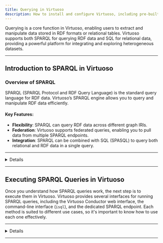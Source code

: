 ```yaml
---
title: Querying in Virtuoso
description: How to install and configure Virtuoso, including pre-built binaries and Docker usage.
---
```

Querying is a core function in Virtuoso, enabling users to extract and manipulate data stored in RDF formats or relational tables. Virtuoso supports both SPARQL for querying RDF data and SQL for relational data, providing a powerful platform for integrating and exploring heterogeneous datasets.

---

## Introduction to SPARQL in Virtuoso

### Overview of SPARQL

SPARQL (SPARQL Protocol and RDF Query Language) is the standard query language for RDF data. Virtuoso’s SPARQL engine allows you to query and manipulate RDF data efficiently.

#### Key Features:
- **Flexibility**: SPARQL can query RDF data across different graph IRIs.
- **Federation**: Virtuoso supports federated queries, enabling you to pull data from multiple SPARQL endpoints.
- **Integration**: SPARQL can be combined with SQL (SPASQL) to query both relational and RDF data in a single query.

---
<details>

## Basic SPARQL Query Structure
<details>
A typical SPARQL query consists of several key components:

1. **PREFIX**: Defines shorthand for namespaces to simplify the query.
   ```sparql
   PREFIX ex: <http://example.com/ontology#>
   ```

2. **SELECT**: Specifies the variables to be returned.
   ```sparql
   SELECT ?subject ?predicate ?object
   ```

3. **FROM**: Specifies the graph IRI from which data should be queried.
   ```sparql
   FROM <http://example.com/graph>
   ```

4. **WHERE**: Defines the triple patterns to match in the data.
   ```sparql
   WHERE {
     ?subject ?predicate ?object .
   }
   ```

5. **LIMIT**: Restricts the number of results returned.
   ```sparql
   LIMIT 10
   ```

### Example Query:
```sparql
PREFIX ex: <http://example.com/ontology#>
SELECT ?subject ?predicate ?object
FROM <http://example.com/graph>
WHERE {
  ?subject ex:hasName ?object .
}
LIMIT 10
```

This query retrieves the first 10 subjects and their names from the specified graph.
</details>

---

## Advanced SPARQL Query Techniques
<details>

### Federated SPARQL Queries:
- **Definition**: Enables querying across multiple SPARQL endpoints.
- **Syntax Example**:
   ```sparql
   SELECT *
   WHERE {
     SERVICE <http://dbpedia.org/sparql> {
       ?s ?p ?o .
     }
   }
   ```

   **Use Case**: Useful for integrating external RDF data, such as linking data from DBpedia with your local Virtuoso instance.

### SPARQL with Aggregates:
- **Functions**: COUNT, SUM, AVG, MIN, MAX for aggregating data.
- **Syntax Example**:
   ```sparql
   SELECT (COUNT(?subject) AS ?count)
   WHERE {
     ?subject ?predicate ?object .
   }
   ```

   **Use Case**: To count the number of triples that match certain criteria.

### SPARQL with Filters:
- **FILTER**: Restricts results based on a condition.
- **Syntax Example**:
   ```sparql
   SELECT ?subject ?predicate ?object
   WHERE {
     ?subject ?predicate ?object .
     FILTER(?predicate = ex:hasName)
   }
   ```

   **Use Case**: To filter results based on specific conditions.

### SPARQL CONSTRUCT Queries:
- **Definition**: Generates new RDF triples based on the query.
- **Syntax Example**:
   ```sparql
   CONSTRUCT {
     ?subject ex:relatedTo ?object .
   }
   WHERE {
     ?subject ex:hasName ?name .
     ?object ex:hasName ?name .
   }
   ```

   **Use Case**: To create a new RDF graph based on certain patterns in the existing data.
</details>

---

## SPARQL in SQL (SPASQL)
<details>
Virtuoso uniquely allows combining SQL and SPARQL queries in a hybrid approach known as SPASQL. This enables you to leverage the strengths of both SQL and SPARQL in a single query.

### Example:
```sql
SELECT *
FROM (SPARQL
  SELECT ?subject ?object
  WHERE {
    ?subject ex:hasName ?object .
  }
) AS sparql_results
WHERE sparql_results.object LIKE '%John%'
```

This query selects RDF data using SPARQL and filters the results using SQL.
</details>

---

## Query Optimization Best Practices

To ensure efficient query execution in Virtuoso, consider the following optimization strategies:
<details>

1. **Use Proper Indexes**: Ensure your RDF data is indexed correctly to speed up query execution.
2. **Query Plan Analysis**: Analyze the query execution plan using Virtuoso’s built-in tools to identify bottlenecks.
3. **Graph Partitioning**: Partition large graphs into smaller, manageable subgraphs to improve query performance.
4. **Limit and Offset**: Use `LIMIT` and `OFFSET` strategically to handle large datasets.
5. **Avoid Unnecessary Joins**: Simplify queries by avoiding complex joins unless absolutely necessary.
</details>

---

## Practical Examples
<details>

### Basic Data Retrieval:
Retrieve all people with a specific attribute:
```sparql
SELECT ?person
WHERE {
  ?person ex:hasAttribute "Value" .
}
```

### Combining RDF and SQL Data:
Query data that combines relational tables with RDF graphs:
```sql
SELECT r.name, s.predicate, s.object
FROM relational_table AS r
JOIN (SPARQL
  SELECT ?subject ?predicate ?object
  WHERE {
    ?subject ex:relatedTo ?object .
  }
) AS s ON r.id = s.subject
```

### Federated Query Example:
Combine data from Virtuoso with an external SPARQL endpoint like DBpedia:
```sparql
SELECT ?localName ?dbpediaAbstract
WHERE {
  ?localEntity ex:hasName ?localName .
  SERVICE <http://dbpedia.org/sparql> {
    ?dbpediaEntity dbp:abstract ?dbpediaAbstract .
    FILTER(LANG(?dbpediaAbstract) = 'en')
  }
}
```
</details>

</details>

---

## Executing SPARQL Queries in Virtuoso

Once you understand how SPARQL queries work, the next step is to execute them in Virtuoso. Virtuoso provides several interfaces for running SPARQL queries, including the Virtuoso Conductor web interface, the command-line interface (`isql`), and the dedicated SPARQL endpoint. Each method is suited to different use cases, so it's important to know how to use each one effectively.

---
<details>

### Using Virtuoso Conductor (Web Interface)

Virtuoso Conductor is the web-based management interface where you can run SPARQL queries directly through an intuitive graphical interface.
<details>

#### Step-by-Step Guide:

1. **Accessing Virtuoso Conductor**:  
   Open your web browser and navigate to `http://localhost:8890/conductor`.  
   Log in with your administrator credentials (`dba` is the default username).

2. **Navigating to Interactive SQL**:  
   Once logged in, find the *Interactive SQL* option in the left-hand menu under *Database*.  
   Click on *Interactive SQL* to access the query execution interface, which supports both SPARQL and SQL queries.

3. **Writing and Executing SPARQL Queries**:  
   - **Set the Query Type**:  
     If not already selected, make sure SPARQL is chosen as the query type. You can also manually prefix your query with `SPARQL` to specify it.
   - **Enter Your Query**:  
     Type your SPARQL query in the text area. For example:
     ```sparql
     PREFIX ex: <http://example.com/ontology#>
     SELECT ?subject ?predicate ?object
     FROM <http://example.com/graph>
     WHERE {
       ?subject ?predicate ?object .
     }
     LIMIT 10
     ```
   - **Execute the Query**:  
     Click the *Execute* button to run the query.
   - **Review the Results**:  
     The results will appear in the lower part of the window. You can view, export, or further manipulate the results as needed.
</details>

---

### Running SPARQL Queries via Command Line (`isql`)

The command-line interface (`isql`) is a powerful tool for users who prefer a text-based approach to running SPARQL queries.
<details>

#### Step-by-Step Guide:

1. **Connecting to Virtuoso**:  
   Open your terminal or command prompt.  
   Connect to your Virtuoso instance using the `isql` command:
   ```bash
   isql 1111 dba mysecret
   ```
   Replace `1111` with your Virtuoso port and `mysecret` with your database password.

2. **Entering and Executing SPARQL Queries**:
   - **Start the SPARQL Query Block**:  
     Begin by typing `sparql` to indicate that you will be entering a SPARQL query.
   - **Enter Your SPARQL Query**:  
     Type or paste your SPARQL query, such as:
     ```sparql
     PREFIX ex: <http://example.com/ontology#>
     SELECT ?subject ?predicate ?object
     FROM <http://example.com/graph>
     WHERE {
       ?subject ?predicate ?object .
     }
     LIMIT 10;
     ```
   - **End the Query**:  
     End the query with a semicolon (`;`).
   - **Execute the Query**:  
     Press Enter to run the query. The results will be displayed directly in the terminal.


   - **Exiting `isql`**:  
     When finished, type `quit;` to exit the `isql` session.
</details>

---

### Using Virtuoso’s SPARQL Endpoint

Virtuoso provides a dedicated SPARQL endpoint that can be accessed via a web browser or through programmatic HTTP requests. This method is particularly useful for integrating Virtuoso with other applications or for users who prefer a RESTful API approach.
<details>

#### Step-by-Step Guide:

1. **Accessing the SPARQL Endpoint**:  
   Open your web browser and go to `http://localhost:8890/sparql`.  
   This interface allows you to write and execute SPARQL queries directly against your Virtuoso instance.

2. **Writing and Running Queries in the Endpoint Interface**:  
   - **Enter Your SPARQL Query**:  
     In the provided text area, type your SPARQL query. For example:
     ```sparql
     PREFIX ex: <http://example.com/ontology#>
     SELECT ?subject ?predicate ?object
     FROM <http://example.com/graph>
     WHERE {
       ?subject ?predicate ?object .
     }
     LIMIT 10
     ```
   - **Select the Output Format**:  
     Choose the desired output format (e.g., HTML, XML, JSON) from the dropdown menu.
   - **Run the Query**:  
     Click the *Run Query* button to execute the query. The results will be displayed below the query input area, and you can download them in your chosen format.

3. **Programmatic Access to the SPARQL Endpoint**:  
   - **Construct the Query URL**:  
     You can execute SPARQL queries programmatically by appending the query to the endpoint URL as a parameter. For example:
     ```
     http://localhost:8890/sparql?query=SELECT+%3Fsubject+%3Fpredicate+%3Fobject+WHERE+%7B+%3Fsubject+%3Fpredicate+%3Fobject+%7D+LIMIT+10
     ```
   - **Send HTTP Requests**:  
     Use tools like `curl`, Postman, or your preferred programming language to send HTTP GET or POST requests to the endpoint and retrieve query results.
</details>
</details>

---
